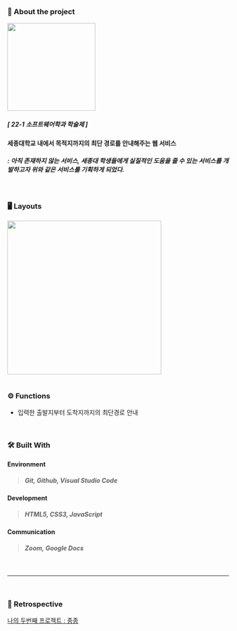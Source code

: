</br>

### 🔎 About the project

<div><img width=200px src="https://github.com/trankill1127/jongJong/assets/73770924/7565709f-2406-492b-8c6e-8ee8dd7039a7"></div>

##### [ 22-1 소프트웨어학과 학술제 ]
#### 세종대학교 내에서 목적지까지의 최단 경로를 안내해주는 웹 서비스
##### : 아직 존재하지 않는 서비스, 세종대 학생들에게 실질적인 도움을 줄 수 있는 서비스를 개발하고자 위와 같은 서비스를 기획하게 되었다.

</br>

### 🖥 Layouts
<div><img width=350px src="https://github.com/trankill1127/jongJong/assets/73770924/352bb570-0a15-4fbe-9c7e-f52eeb48f037">
</div>

</br>

### ⚙️ Functions
- 입력한 출발지부터 도착지까지의 최단경로 안내

</br>

### 🛠️ Built With 
#### Environment 
> ##### Git, Github, Visual Studio Code
#### Development
> ##### HTML5, CSS3, JavaScript
#### Communication 
> ##### Zoom, Google Docs

</br>

---

</br>

### 🔄 Retrospective
[나의 두번째 프로젝트 : 종종](https://velog.io/@trankill1127/%EB%82%98%EC%9D%98-%EB%91%90%EB%B2%88%EC%A7%B8-%ED%94%84%EB%A1%9C%EC%A0%9D%ED%8A%B8-%EC%A2%85%EC%A2%85)

</br>
